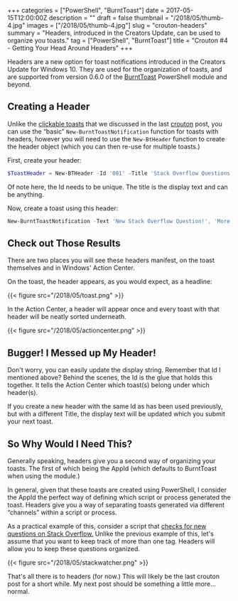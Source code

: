 +++
categories = ["PowerShell", "BurntToast"]
date = 2017-05-15T12:00:00Z
description = ""
draft = false
thumbnail = "/2018/05/thumb-4.jpg"
images = ["/2018/05/thumb-4.jpg"]
slug = "crouton-headers"
summary = "Headers, introduced in the Creators Update, can be used to organize you toasts."
tag = ["PowerShell", "BurntToast"]
title = "Crouton #4 - Getting Your Head Around Headers"
+++


Headers are a new option for toast notifications introduced in the Creators Update for Windows 10. They are used for the organization of toasts, and are supported from version 0.6.0 of the [BurntToast](https://www.powershellgallery.com/packages/BurntToast) PowerShell module and beyond.

## **Creating a Header**

Unlike the [clickable toasts](https://king.geek.nz/2017/05/08/crouton-clickable/) that we discussed in the last [crouton](https://king.geek.nz/tags/index.html#crouton) post, you can use the “basic” `New-BurntToastNotification` function for toasts with headers, however you will need to use the `New-BtHeader` function to create the header object (which you can then re-use for multiple toasts.)

First, create your header:

```powershell
$ToastHeader = New-BTHeader -Id '001' -Title 'Stack Overflow Questions'

```

Of note here, the Id needs to be unique. The title is the display text and can be anything.

Now, create a toast using this header:

```powershell
New-BurntToastNotification -Text 'New Stack Overflow Question!', 'More details!' -Header $ToastHeader

```

## **Check out Those Results**

There are two places you will see these headers manifest, on the toast themselves and in Windows' Action Center.

On the toast, the header appears, as you would expect, as a headline:

{{< figure src="/2018/05/toast.png" >}}

In the Action Center, a header will appear once and every toast with that header will be neatly sorted underneath.

{{< figure src="/2018/05/actioncenter.png" >}}

## **Bugger! I Messed up My Header!**

Don't worry, you can easily update the display string. Remember that Id I mentioned above? Behind the scenes, the Id is the glue that holds this together. It tells the Action Center which toast(s) belong under which header(s).

If you create a new header with the same Id as has been used previously, but with a different Title, the display text will be updated which you submit your next toast.

## **So Why Would I Need This?**

Generally speaking, headers give you a second way of organizing your toasts. The first of which being the AppId (which defaults to BurntToast when using the module.)

In general, given that these toasts are created using PowerShell, I consider the AppId the perfect way of defining which script or process generated the toast. Headers give you a way of separating toasts generated via different “channels” within a script or process.

As a practical example of this, consider a script that [checks for new questions on Stack Overflow.](https://king.geek.nz/2017/03/20/crouton-stackwatch/) Unlike the previous example of this, let's assume that you want to keep track of more than one tag. Headers will allow you to keep these questions organized.

{{< figure src="/2018/05/stackwatcher.png" >}}

That's all there is to headers (for now.) This will likely be the last crouton post for a short while. My next post should be something a little more... normal.

